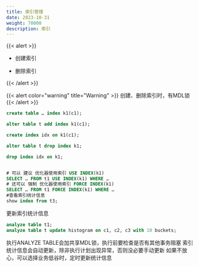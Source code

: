 ```yaml
---
title: 索引管理
date: 2023-10-31
weight: 70000
description: 索引
---
```


{{< alert >}}
- 创建索引

- 删除索引


{{< /alert >}}




{{< alert color="warning" title="Warning" >}}
创建、删除索引时，有MDL锁
{{< /alert >}}


```sql
create table … index k1(c1);

alter table t add index k1(c1);

create index idx on k1(c1);

alter table t drop index k1;

drop index idx on k1;


# 可以 建议 优化器使用索引 USE INDEX(k1)
SELECT … FROM t1 USE INDEX(k1) WHERE …
# 还可以 强制 优化器使用索引 FORCE INDEX(k1)
SELECT … FROM t1 FORCE INDEX(k1) WHERE …
#查看索引统计信息
show index from t3;
```



更新索引统计信息
```sql
analyze table t1;
analyze table t update histogram on c1, c2, c3 with 10 buckets;
```
执行ANALYZE TABLE会加共享MDL锁，执行前要检查是否有其他事务阻塞
索引统计信息会自动更新，除非执行计划出现异常，否则没必要手动更新
如果不放心，可以选择业务低谷时，定时更新统计信息